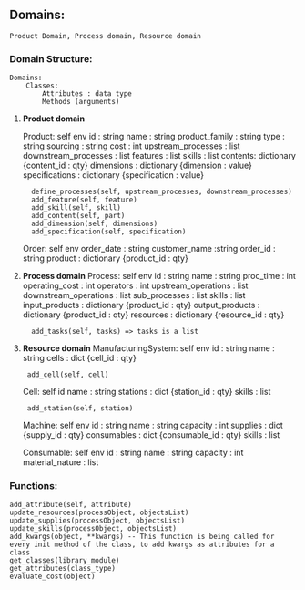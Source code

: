 ## Domains:  
    Product Domain, Process domain, Resource domain

### Domain Structure:
    Domains:
        Classes:
            Attributes : data type 
            Methods (arguments)



1. ________Product domain________

      Product:
         self
         env
         id : string
         name : string
         product_family : string
         type : string
         sourcing : string
         cost : int
         upstream_processes : list
         downstream_processes : list
         features : list
         skills : list
         contents: dictionary {content_id : qty}
         dimensions : dictionary {dimension : value}
         specifications : dictionary {specification : value}

         define_processes(self, upstream_processes, downstream_processes)
         add_feature(self, feature)
         add_skill(self, skill)
         add_content(self, part)
         add_dimension(self, dimensions)
         add_specification(self, specification)

     Order:
        self
        env
        order_date : string
        customer_name :string
        order_id : string
        product : dictionary {product_id : qty}


2. ________Process domain________
     Process:
        self
        env
        id : string
        name : string
        proc_time : int
        operating_cost : int
        operators : int
        upstream_operations : list
        downstream_operations : list
        sub_processes : list
        skills : list
        input_products : dictionary {product_id : qty}
        output_products : dictionary {product_id : qty}
        resources : dictionary {resource_id : qty}

         add_tasks(self, tasks) => tasks is a list


3. ________Resource domain________
     ManufacturingSystem:
        self
        env
        id : string
        name : string
        cells : dict {cell_id : qty}

        add_cell(self, cell)
    
     Cell:
        self
        id
        name  : string
        stations : dict {station_id : qty}
        skills : list

        add_station(self, station)
     
      Machine:
        self
        env
        id : string
        name : string
        capacity : int
        supplies : dict {supply_id : qty}
        consumables : dict {consumable_id : qty}
        skills : list

      Consumable:
        self
        env
        id : string
        name : string
        capacity : int
        material_nature : list

### Functions:
    add_attribute(self, attribute)
    update_resources(processObject, objectsList)
    update_supplies(processObject, objectsList)
    update_skills(processObject, objectsList)
    add_kwargs(object, **kwargs) -- This function is being called for every init method of the class, to add kwargs as attributes for a class
    get_classes(library_module)
    get_attributes(class_type)
    evaluate_cost(object)

